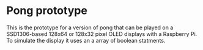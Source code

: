 # Pong prototype 
This is the prototype for a version of pong that can be played on a SSD1306-based 128x64 or 128x32 pixel OLED displays with a Raspberry Pi. To simulate the display it uses an a array of boolean statments.